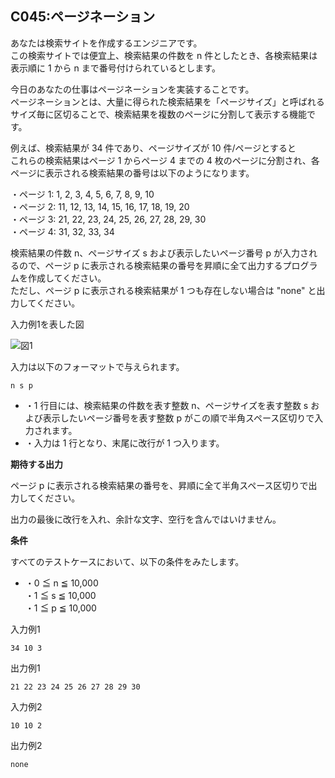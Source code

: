 C045:ページネーション
-------------


あなたは検索サイトを作成するエンジニアです。  
この検索サイトでは便宜上、検索結果の件数を n 件としたとき、各検索結果は表示順に 1 から n まで番号付けられているとします。

今日のあなたの仕事はページネーションを実装することです。  
ページネーションとは、大量に得られた検索結果を「ページサイズ」と呼ばれるサイズ毎に区切ることで、検索結果を複数のページに分割して表示する機能です。

例えば、検索結果が 34 件であり、ページサイズが 10 件/ページとすると  
これらの検索結果はページ 1 からページ 4 までの 4 枚のページに分割され、各ページに表示される検索結果の番号は以下のようになります。

・ページ 1: 1, 2, 3, 4, 5, 6, 7, 8, 9, 10  
・ページ 2: 11, 12, 13, 14, 15, 16, 17, 18, 19, 20  
・ページ 3: 21, 22, 23, 24, 25, 26, 27, 28, 29, 30  
・ページ 4: 31, 32, 33, 34

検索結果の件数 n、ページサイズ s および表示したいページ番号 p が入力されるので、ページ p に表示される検索結果の番号を昇順に全て出力するプログラムを作成してください。  
ただし、ページ p に表示される検索結果が 1 つも存在しない場合は "none" と出力してください。

入力例1を表した図

![図1](/image/c045_img.png)


入力は以下のフォーマットで与えられます。

    n s p
    

*   ・1 行目には、検索結果の件数を表す整数 n、ページサイズを表す整数 s および表示したいページ番号を表す整数 p がこの順で半角スペース区切りで入力されます。
*   ・入力は 1 行となり、末尾に改行が 1 つ入ります。

  

**期待する出力**

ページ p に表示される検索結果の番号を、昇順に全て半角スペース区切りで出力してください。

出力の最後に改行を入れ、余計な文字、空行を含んではいけません。

**条件**

すべてのテストケースにおいて、以下の条件をみたします。

*   ・0 ≦ n ≦ 10,000  
    ・1 ≦ s ≦ 10,000  
    ・1 ≦ p ≦ 10,000

入力例1

    34 10 3
    

出力例1

    21 22 23 24 25 26 27 28 29 30
    

入力例2

    10 10 2
    

出力例2

    none